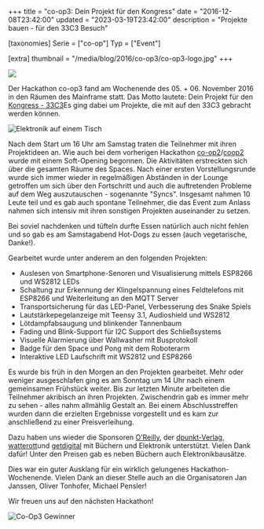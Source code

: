 +++
title = "co-op3: Dein Projekt für den Kongress"
date = "2016-12-08T23:42:00"
updated = "2023-03-19T23:42:00"
description = "Projekte bauen - für den 33C3 Besuch"

[taxonomies]
Serie = ["co-op"]
Typ = ["Event"]

[extra]
thumbnail = "/media/blog/2016/co-op3/co-op3-logo.jpg"
+++

![](../../../media/blog/2016/co-op3/co-op3-logo.jpg)

Der Hackathon co-op3 fand am Wochenende des 05. + 06. November 2016 in den Räumen des Mainframe statt. Das Motto lautete: Dein Projekt für den [Kongress - 33C3](https://events.ccc.de/congress/2016/wiki/Main_Page)Es ging dabei um Projekte, die mit auf den 33C3 gebracht werden können.

![Elektronik auf einem Tisch](../../../media/blog/2016/co-op3/co-op3-hacking.jpg)

Nach dem Start um 16 Uhr am Samstag traten die Teilnehmer mit ihren Projektideen an. Wie auch bei dem vorherigen Hackathon [co-op2](  @/blog/2016/2016-02-08-co-op1.md)/[coop2](  @/blog/2016/2016-05-18-co-op2.md) wurde mit einem Soft-Opening begonnen. Die Aktivitäten erstreckten sich über die gesamten Räume des Spaces. Nach einer ersten Vorstellungsrunde wurde sich immer wieder in regelmäßigen Abständen in der Lounge getroffen um sich über den Fortschritt und auch die auftretenden Probleme auf dem Weg auszutauschen - sogenannte "Syncs". Insgesamt nahmen 10 Leute teil und es gab auch spontane Teilnehmer, die das Event zum Anlass nahmen sich intensiv mit ihren sonstigen Projekten auseinander zu setzen.

Bei soviel nachdenken und tüfteln durfte Essen natürlich auch nicht fehlen und so gab es am Samstagabend Hot-Dogs zu essen (auch vegetarische, Danke!).

Gearbeitet wurde unter anderem an den folgenden Projekten:

* Auslesen von Smartphone-Senoren und Visualisierung mittels ESP8266 und WS2812 LEDs
* Schaltung zur Erkennung der Klingelspannung eines Feldtelefons mit ESP8266 und Weiterleitung an den MQTT Server
* Transportsicherung für das LED-Panel, Verbesserung des Snake Spiels
* Lautstärkepegelanzeige mit Teensy 3.1, Audioshield und WS2812
* Lötdampfabsaugung und blinkender Tannenbaum
* Fading und Blink-Support für I2C Support des Schließsystems
* Visuelle Alarmierung über Wallwasher mit Busprotokoll
* Badge für den Space und Pong mit dem Roboterarm
* Interaktive LED Laufschrift mit WS2812 und ESP8266

Es wurde bis früh in den Morgen an den Projekten gearbeitet. Mehr oder weniger ausgeschlafen ging es am Sonntag um 14 Uhr nach einem gemeinsamen Frühstück weiter. Bis zur letzten Minute arbeiteten die Teilnehmer akribisch an ihren Projekten. Zwischendrin gab es immer mehr zu sehen - alles nahm allmählig Gestalt an. Bei einem Abschlusstreffen wurden dann die erzielten Ergebnisse vorgestellt und es kam zur anschließend zu einer Preisverleihung.

Dazu haben uns wieder die Sponsoren [O’Reilly](http://www.oreilly.de/), der [dpunkt-Verlag](http://www.dpunkt.de/), [watterott](http://www.watterott.com/)und [getdigital](https://www.getdigital.de/) mit Büchern und Elektronik unterstützt. Vielen Dank dafür! Unter den Preisen gab es neben Büchern auch Elektronikbausätze.

Dies war ein guter Ausklang für ein wirklich gelungenes Hackathon-Wochenende. Vielen Dank an dieser Stelle auch an die Organisatoren Jan Janssen, Oliver Tonhofer, Michael Pensler!

Wir freuen uns auf den nächsten Hackathon!

![Co-Op3 Gewinner](../../../media/blog/2016/co-op3/co-op3-winners.jpg)

[//]: # (TODO: Add image gallery)

